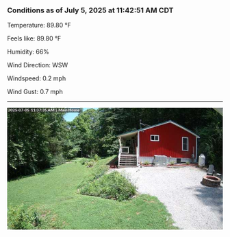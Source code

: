 ### Conditions as of July 5, 2025 at 11:42:51 AM CDT 

Temperature: 89.80 &deg;F

Feels like: 89.80 &deg;F

Humidity: 66%

Wind Direction: WSW

Windspeed: 0.2 mph

Wind Gust: 0.7 mph

---

<img src="./images/latest.jpeg"/>

